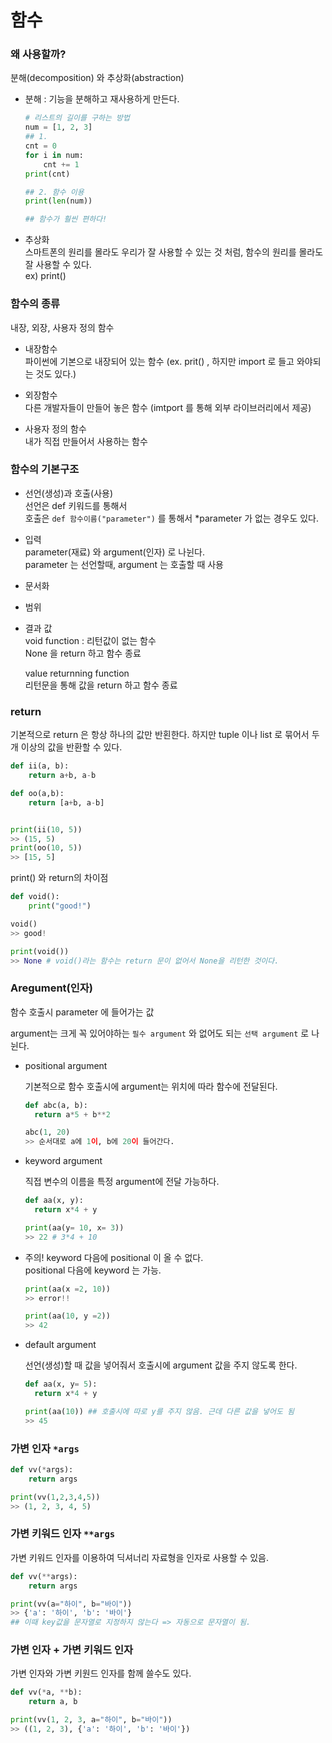 # 함수

### 왜 사용할까?
분해(decomposition) 와 추상화(abstraction)
-  분해 : 기능을 분해하고 재사용하게 만든다.<br>
    ```python
    # 리스트의 길이를 구하는 방법
    num = [1, 2, 3]
    ## 1.
    cnt = 0
    for i in num:
        cnt += 1
    print(cnt)

    ## 2. 함수 이용
    print(len(num))

    ## 함수가 훨씬 편하다!
    ```
- 추상화<br>
스마트폰의 원리를 몰라도 우리가 잘 사용할 수 있는 것 처럼, 함수의 원리를 몰라도 잘 사용할 수 있다.<br>
ex) print()

### 함수의 종류
내장, 외장, 사용자 정의 함수
- 내장함수<br>
파이썬에 기본으로 내장되어 있는 함수 (ex. prit() , 하지만 import 로 들고 와야되는 것도 있다.)

- 외장함수<br>
다른 개발자들이 만들어 놓은 함수 (imtport 를 통해 외부 라이브러리에서 제공)

- 사용자 정의 함수<br>
내가 직접 만들어서 사용하는 함수

### 함수의 기본구조
- 선언(생성)과 호출(사용)<br>
선언은  def 키워드를 통해서<br>
호출은 `def 함수이름("parameter")` 를 통해서 *parameter 가 없는 경우도 있다.
- 입력<br>
parameter(재료) 와 argument(인자) 로 나뉜다.<br>
parameter 는 선언할때, argument 는 호출할 때 사용<br>
- 문서화
- 범위
- 결과 값<br>
void function : 리턴값이 없는 함수<br>
None 을 return 하고 함수 종료

    value returnning function <br>
    리턴문을 통해 값을 return 하고 함수 종료


### return

기본적으로 return 은 항상 하나의 값만 반횐한다.
하지만 tuple 이나 list 로 묶어서 두 개 이상의 값을 반환할 수 있다.
```python
def ii(a, b):
    return a+b, a-b

def oo(a,b):
    return [a+b, a-b]


print(ii(10, 5))
>> (15, 5)
print(oo(10, 5))
>> [15, 5]
```

print() 와 return의 차이점
```python
def void():
    print("good!")

void()
>> good!

print(void())
>> None # void()라는 함수는 return 문이 없어서 None을 리턴한 것이다.
```

### Aregument(인자)
함수 호출시 parameter 에 들어가는 값

argument는 크게 꼭 있어야하는 `필수 argument` 와 없어도 되는 `선택 argument` 로 나뉜다.

- positional argument

  기본적으로 함수 호출시에 argument는 위치에 따라 함수에
   전달된다.
  ```python
  def abc(a, b):
    return a*5 + b**2

  abc(1, 20)
  >> 순서대로 a에 1이, b에 20이 들어간다.
  ```

- keyword argument

  직접 변수의 이름을 특정 argument에 전달 가능하다.
  ```python
  def aa(x, y):
    return x*4 + y

  print(aa(y= 10, x= 3))
  >> 22 # 3*4 + 10
  ```
- 주의! keyword 다음에 positional 이 올 수 없다.<br>
  positional 다음에 keyword 는 가능.

  ```python
  print(aa(x =2, 10))
  >> error!!

  print(aa(10, y =2))
  >> 42
  ```

- default argument
  
  선언(생성)할 때 값을 넣어줘서 호출시에 argument 값을 주지 않도록 한다.
  ```python
  def aa(x, y= 5):
    return x*4 + y

  print(aa(10)) ## 호출시에 따로 y를 주지 않음. 근데 다른 값을 넣어도 됨
  >> 45
  ```

### 가변 인자 `*args`
```python
def vv(*args):
    return args

print(vv(1,2,3,4,5))
>> (1, 2, 3, 4, 5)
```

### 가변 키워드 인자 `**args`
가변 키워드 인자를 이용하여 딕셔너리 자료형을 인자로 사용할 수 있음.
```python
def vv(**args):
    return args

print(vv(a="하이", b="바이"))
>> {'a': '하이', 'b': '바이'}
## 이때 key값을 문자열로 지정하지 않는다 => 자동으로 문자열이 됨.
```

### 가변 인자 + 가변 키워드 인자
가변 인자와 가변 키원드 인자를 함께 쓸수도 있다.
```python
def vv(*a, **b):
    return a, b

print(vv(1, 2, 3, a="하이", b="바이"))
>> ((1, 2, 3), {'a': '하이', 'b': '바이'})
```

